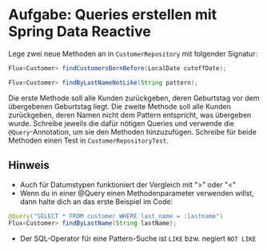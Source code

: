 # Aufgabe: Queries erstellen mit Spring Data Reactive

Lege zwei neue Methoden an in `CustomerRepository` mit folgender Signatur:
```java
Flux<Customer> findCustomersBornBefore(LocalDate cutoffDate);

Flux<Customer> findByLastNameNotLike(String pattern);
```
Die erste Methode soll alle Kunden zurückgeben, deren Geburtstag vor dem übergebenen Geburtstag liegt.
Die zweite Methode soll alle Kunden zurückgeben, deren Namen nicht dem Pattern entspricht, was übergeben wurde.
Schreibe jeweils die dafür nötigen Queries und verwende die `@Query`-Annotation, um sie den Methoden hinzuzufügen.
Schreibe für beide Methoden einen Test in `CustomerRepositoryTest`.

## Hinweis
- Auch für Datumstypen funktioniert der Vergleich mit ">" oder "<"
- Wenn du in einer @Query einen Methodenparameter verwenden willst, dann halte dich an das erste Beispiel im Code:
```java
@Query("SELECT * FROM customer WHERE last_name = :lastname")
Flux<Customer> findByLastName(String lastName);
```
- Der SQL-Operator für eine Pattern-Suche ist `LIKE` bzw. negiert `NOT LIKE`
